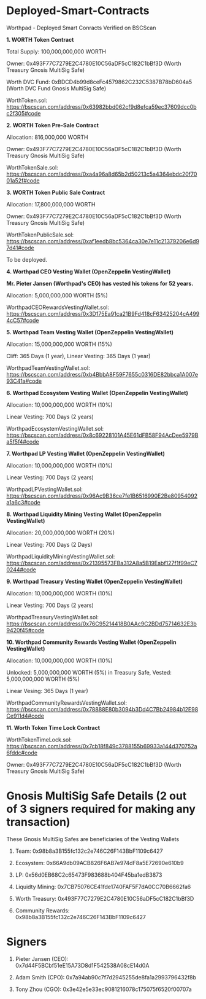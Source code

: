 # Deployed-Smart-Contracts

Worthpad - Deployed Smart Conracts Verified on BSCScan

**1. WORTH Token Contract**

Total Supply: 100,000,000,000 WORTH

Owner: 0x493F77C7279E2C4780E10C56aDF5cC182C1bBf3D (Worth Treasury Gnosis MultiSig Safe)

Worth DVC Fund: 0xBDCD4b99d8ceFc4579862C232C5387B78bD604a5 (Worth DVC Fund Gnosis MultiSig Safe)

WorthToken.sol: https://bscscan.com/address/0x63982bbd062cf9d8efca59ec37609dcc0bc2f305#code

**2. WORTH Token Pre-Sale Contract**

Allocation: 816,000,000 WORTH

Owner: 0x493F77C7279E2C4780E10C56aDF5cC182C1bBf3D (Worth Treasury Gnosis MultiSig Safe)

WorthTokenSale.sol: https://bscscan.com/address/0xa4a96a8d65b2d50213c5a4364ebdc20f7001a52f#code

**3. WORTH Token Public Sale Contract**

Allocation: 17,800,000,000 WORTH

Owner: 0x493F77C7279E2C4780E10C56aDF5cC182C1bBf3D (Worth Treasury Gnosis MultiSig Safe)

WorthTokenPublicSale.sol: https://bscscan.com/address/0xaf1eedb8bc5364ca30e7e11c21379206e6d97d41#code

To be deployed.

**4. Worthpad CEO Vesting Wallet (OpenZeppelin VestingWallet)**

**Mr. Pieter Jansen (Worthpad's CEO) has vested his tokens for 52 years.**

Allocation: 5,000,000,000 WORTH (5%)

WorthpadCEORewardsVestingWallet.sol: https://bscscan.com/address/0x3D175Ea91ca21B9Fd418cF63425204cA4994cC57#code

**5. Worthpad Team Vesting Wallet (OpenZeppelin VestingWallet)**

Allocation: 15,000,000,000 WORTH (15%)

Cliff: 365 Days (1 year), Linear Vesting: 365 Days (1 year)

WorthpadTeamVestingWallet.sol:  https://bscscan.com/address/0xb4BbbA8F59F7655c0316DE82bbca1A007e93C41a#code

**6. Worthpad Ecosystem Vesting Wallet (OpenZeppelin VestingWallet)**

Allocation: 10,000,000,000 WORTH (10%) 

Linear Vesting: 700 Days (2 years)

WorthpadEcosystemVestingWallet.sol: https://bscscan.com/address/0x8c69228101A45E61dFB58F94AcDee5979Ba5f5f4#code

**7. Worthpad LP Vesting Wallet (OpenZeppelin VestingWallet)**

Allocation: 10,000,000,000 WORTH (10%)

Linear Vesting: 700 Days (2 years)

WorthpadLPVestingWallet.sol: https://bscscan.com/address/0x96Ac9B36ce7fe1B6516990E2Be80954092a1a6c3#code

**8. Worthpad Liquidity Mining Vesting Wallet (OpenZeppelin VestingWallet)**

Allocation: 20,000,000,000 WORTH (20%)

Linear Vesting: 700 Days (2 Days)

WorthpadLiquidityMiningVestingWallet.sol: https://bscscan.com/address/0x21395573FBa312A8a5B19Eabf127f1f99eC70244#code

**9. Worthpad Treasury Vesting Wallet (OpenZeppelin VestingWallet)**

Allocation: 10,000,000,000 WORTH (10%)

Linear Vesting: 700 Days (2 years)

WorthpadTreasuryVestingWallet.sol: https://bscscan.com/address/0x76C95214418B0AAc9C2BDd75714632E3b9420f45#code

**10. Worthpad Community Rewards Vesting Wallet (OpenZeppelin VestingWallet)**

Allocation: 10,000,000,000 WORTH (10%)

Unlocked: 5,000,000,000 WORTH (5%) in Treasury Safe, Vested: 5,000,000,000 WORTH (5%)

Linear Vesing: 365 Days (1 year)

WorthpadCommunityRewardsVestingWallet.sol: https://bscscan.com/address/0x78888E80b3094b3Dd4C7Bb24984b12E98Ce911d4#code

**11. Worth Token Time Lock Contract**

WorthTokenTimeLock.sol: https://bscscan.com/address/0x7cb18f849c3788155b69933a144d370752a6fddc#code

Owner: 0x493F77C7279E2C4780E10C56aDF5cC182C1bBf3D (Worth Treasury Gnosis MultiSig Safe)

# Gnosis MultiSig Safe Details (2 out of 3 signers required for making any transaction)

These Gnosis MultiSig Safes are beneficiaries of the Vesting Wallets

1. Team: 0x98b8a3B155fc132c2e746C26F143BbF1109c6427

2. Ecosystem: 0x66A9db09ACB826F6AB7e974dF8a5E72690e610b9

3. LP: 0x56d0EB68C2c65473F983688b404F45ba1edB3873

4. Liquidty Mining: 0x7CB75076CE41fde1740FAF5F7dA0CC70B6662fa6

5. Worth Treasury: 0x493F77C7279E2C4780E10C56aDF5cC182C1bBf3D

6. Community Rewards: 0x98b8a3B155fc132c2e746C26F143BbF1109c6427

# Signers

1. Pieter Jansen (CEO): 0x7d44F5BCbf51eE15A73D8d1F542538A08cE14d0A

2. Adam Smith (CPO): 0x7a94ab90c7f7d2945255de8fa1a2993796432f8b

3. Tony Zhou (CGO): 0x3e42e5e33ec9081216078c175075f6520f00707a 
